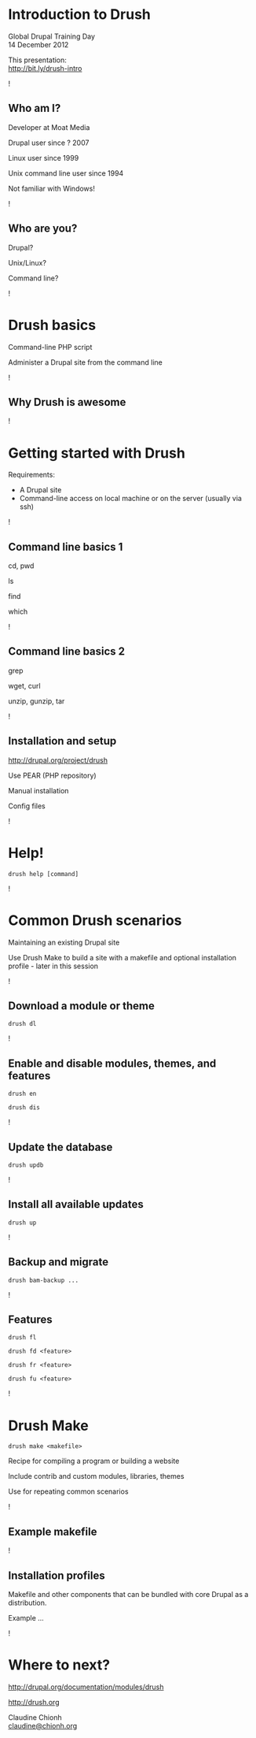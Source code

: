 # Introduction to Drush #

Global Drupal Training Day  
14 December 2012

This presentation:  
http://bit.ly/drush-intro

!

## Who am I? ##

Developer at Moat Media

Drupal user since ? 2007

Linux user since 1999

Unix command line user since 1994

Not familiar with Windows!

!

## Who are you? ##

Drupal?

Unix/Linux?

Command line?

!

# Drush basics #

Command-line PHP script

Administer a Drupal site from the command line

!

## Why Drush is awesome ##

!

# Getting started with Drush #

Requirements:

- A Drupal site
- Command-line access on local machine or on the server (usually via ssh)

!

## Command line basics 1 ##

cd, pwd

ls

find

which

!

## Command line basics 2 ##

grep

wget, curl

unzip, gunzip, tar

!

## Installation and setup ##

http://drupal.org/project/drush

Use PEAR (PHP repository)

Manual installation

Config files

!

# Help! #

`drush help [command]`

!

# Common Drush scenarios #

Maintaining an existing Drupal site

Use Drush Make to build a site with a makefile and optional installation profile - later in this session

!

## Download a module or theme ##

`drush dl`

!

## Enable and disable modules, themes, and features ##

`drush en`

`drush dis`

!

## Update the database ##

`drush updb`

!

## Install all available updates ##

`drush up`

!

## Backup and migrate ##

`drush bam-backup ...`

!

## Features #

`drush fl`

`drush fd <feature>`

`drush fr <feature>`

`drush fu <feature>`

!

# Drush Make #

`drush make <makefile>`

Recipe for compiling a program or building a website

Include contrib and custom modules, libraries, themes

Use for repeating common scenarios

!

## Example makefile ##

!

## Installation profiles ##

Makefile and other components that can be bundled with core Drupal as a distribution.

Example ...

!

# Where to next? #

http://drupal.org/documentation/modules/drush

http://drush.org

Claudine Chionh  
claudine@chionh.org

